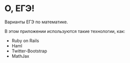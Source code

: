 # О, ЕГЭ!
 Варианты ЕГЭ по математике.
 
 В этом приложении используются такие технологии, как:
* Ruby on Rails
* Haml
* Twitter-Bootstrap
* MathJax
